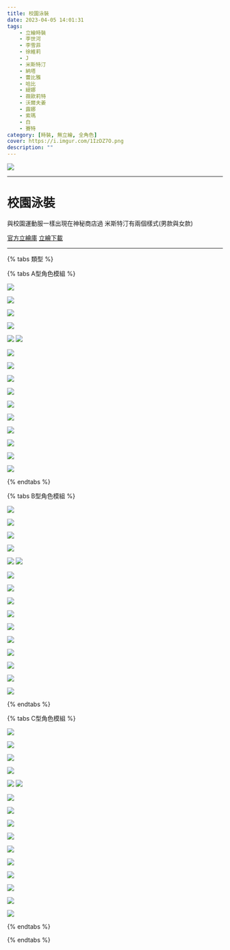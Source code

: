 ```yaml
---
title: 校園泳裝
date: 2023-04-05 14:01:31
tags:
    - 立繪時裝
    - 李世河
    - 李雪菲
    - 徐維莉
    - J
    - 米斯特汀
    - 納塔
    - 蕾比雅
    - 哈比
    - 緹娜
    - 薇歐莉特
    - 沃爾夫姜
    - 露娜
    - 索瑪
    - 白
    - 賽特
category: [時裝, 無立繪, 全角色]
cover: https://i.imgur.com/1IzDZ7O.png
description: ""
---
```


[![](https://i.imgur.com/1IzDZ7Oh.png)](https://i.imgur.com/1IzDZ7O.png)

---
# 校園泳裝

與校園運動服一樣出現在神秘商店過
米斯特汀有兩個樣式(男款與女款)


[官方立繪庫](https://www.naddic.co.kr/ko/game/cls/fansitekit)
[立繪下載](https://closers.vod.nexoncdn.co.kr/site/fansitekit/Closers_FansiteKit_sunshine_180823.zip)

---
{% tabs 類型 %}
<!-- tab 模組A型-->
{% tabs A型角色模組 %}
<!-- tab 李世河(Seha)-->
[![](https://i.imgur.com/0pclcwk.png)](https://i.imgur.com/0pclcwk.png)
<!-- endtab -->
<!-- tab 李雪菲(Seulbi)-->
[![](https://i.imgur.com/WehnHr3.png)](https://i.imgur.com/WehnHr3.png)
<!-- endtab -->
<!-- tab 徐維莉(Yuri)-->
[![](https://i.imgur.com/MhNZkBr.png)](https://i.imgur.com/MhNZkBr.png)
<!-- endtab -->
<!-- tab J-->
[![](https://i.imgur.com/MDJbt9g.png)](https://i.imgur.com/MDJbt9g.png)
<!-- endtab -->
<!-- tab 米斯特汀(Tein)-->
[![](https://i.imgur.com/KetE408.png)](https://i.imgur.com/KetE408.png)
[![](https://i.imgur.com/8f90ItD.png)](https://i.imgur.com/8f90ItD.png)
<!-- endtab -->
<!-- tab 納塔(Nata)-->
[![](https://i.imgur.com/yRbrfu0.png)](https://i.imgur.com/yRbrfu0.png)
<!-- endtab -->
<!-- tab 蕾比雅(Levia)-->
[![](https://i.imgur.com/3rfqcYC.png)](https://i.imgur.com/3rfqcYC.png)
<!-- endtab -->
<!-- tab 哈比(Harpy)-->
[![](https://i.imgur.com/hXkDkvk.png)](https://i.imgur.com/hXkDkvk.png)
<!-- endtab -->
<!-- tab 緹娜(Tina)-->
[![](https://i.imgur.com/ImPCzAW.png)](https://i.imgur.com/ImPCzAW.png)
<!-- endtab -->
<!-- tab 薇歐莉特(Violet)-->
[![](https://i.imgur.com/SU80lIq.png)](https://i.imgur.com/SU80lIq.png)
<!-- endtab -->
<!-- tab 沃爾夫姜(Wolfgang)-->
[![](https://i.imgur.com/0aPJ3m9.png)](https://i.imgur.com/0aPJ3m9.png)
<!-- endtab -->
<!-- tab 露娜(Luna)-->
[![](https://i.imgur.com/3VUEJh1.png)](https://i.imgur.com/3VUEJh1.png)
<!-- endtab -->
<!-- tab 索瑪(Soma)-->
[![](https://i.imgur.com/CttjXvj.png)](https://i.imgur.com/CttjXvj.png)
<!-- endtab -->
<!-- tab 白(Bai)-->
[![](https://i.imgur.com/UWRachj.png)](https://i.imgur.com/UWRachj.png)
<!-- endtab -->
<!-- tab 賽特(Seth)-->
[![](https://i.imgur.com/eHQSdFc.png)](https://i.imgur.com/eHQSdFc.png)
<!-- endtab -->
{% endtabs %}
<!-- endtab -->

<!-- tab 模組B型-->
{% tabs B型角色模組 %}
<!-- tab 李世河(Seha)-->
[![](https://i.imgur.com/Wr5ZGhD.png)](https://i.imgur.com/Wr5ZGhD.png)
<!-- endtab -->
<!-- tab 李雪菲(Seulbi)-->
[![](https://i.imgur.com/VFm30ps.png)](https://i.imgur.com/VFm30ps.png)
<!-- endtab -->
<!-- tab 徐維莉(Yuri)-->
[![](https://i.imgur.com/aAawYA1.png)](https://i.imgur.com/aAawYA1.png)
<!-- endtab -->
<!-- tab J-->
[![](https://i.imgur.com/4VCI423.png)](https://i.imgur.com/4VCI423.png)
<!-- endtab -->
<!-- tab 米斯特汀(Tein)-->
[![](https://i.imgur.com/H7cpgjC.png)](https://i.imgur.com/H7cpgjC.png)
[![](https://i.imgur.com/2gg4Z3W.png)](https://i.imgur.com/2gg4Z3W.png)
<!-- endtab -->
<!-- tab 納塔(Nata)-->
[![](https://i.imgur.com/7ICL0We.png)](https://i.imgur.com/7ICL0We.png)
<!-- endtab -->
<!-- tab 蕾比雅(Levia)-->
[![](https://i.imgur.com/zO7RYys.png)](https://i.imgur.com/zO7RYys.png)
<!-- endtab -->
<!-- tab 哈比(Harpy)-->
[![](https://i.imgur.com/FKn8zsJ.png)](https://i.imgur.com/FKn8zsJ.png)
<!-- endtab -->
<!-- tab 緹娜(Tina)-->
[![](https://i.imgur.com/g7a2JZ1.png)](https://i.imgur.com/g7a2JZ1.png)
<!-- endtab -->
<!-- tab 薇歐莉特(Violet)-->
[![](https://i.imgur.com/4Y24E08.png)](https://i.imgur.com/4Y24E08.png)
<!-- endtab -->
<!-- tab 沃爾夫姜(Wolfgang)-->
[![](https://i.imgur.com/QrG1TGm.png)](https://i.imgur.com/QrG1TGm.png)
<!-- endtab -->
<!-- tab 露娜(Luna)-->
[![](https://i.imgur.com/FL6EewA.png)](https://i.imgur.com/FL6EewA.png)
<!-- endtab -->
<!-- tab 索瑪(Soma)-->
[![](https://i.imgur.com/kzwtKZ2.png)](https://i.imgur.com/kzwtKZ2.png)
<!-- endtab -->
<!-- tab 白(Bai)-->
[![](https://i.imgur.com/Utk8UhI.png)](https://i.imgur.com/Utk8UhI.png)
<!-- endtab -->
<!-- tab 賽特(Seth)-->
[![](https://i.imgur.com/Z3ULHbc.png)](https://i.imgur.com/Z3ULHbc.png)
<!-- endtab -->
{% endtabs %}
<!-- endtab -->

<!-- tab 模組C型-->
{% tabs C型角色模組 %}
<!-- tab 李世河(Seha)-->
[![](https://i.imgur.com/hrVwIhX.png)](https://i.imgur.com/hrVwIhX.png)
<!-- endtab -->
<!-- tab 李雪菲(Seulbi)-->
[![](https://i.imgur.com/mJ7TRf8.png)](https://i.imgur.com/mJ7TRf8.png)
<!-- endtab -->
<!-- tab 徐維莉(Yuri)-->
[![](https://i.imgur.com/KOAy11t.png)](https://i.imgur.com/KOAy11t.png)
<!-- endtab -->
<!-- tab J-->
[![](https://i.imgur.com/LqJUTvc.png)](https://i.imgur.com/LqJUTvc.png)
<!-- endtab -->
<!-- tab 米斯特汀(Tein)-->
[![](https://i.imgur.com/bHx3D22.png)](https://i.imgur.com/bHx3D22.png)
[![](https://i.imgur.com/dfRL5Ut.png)](https://i.imgur.com/dfRL5Ut.png)
<!-- endtab -->
<!-- tab 納塔(Nata)-->
[![](https://i.imgur.com/PSfJjHa.png)](https://i.imgur.com/PSfJjHa.png)
<!-- endtab -->
<!-- tab 蕾比雅(Levia)-->
[![](https://i.imgur.com/hthLjFw.png)](https://i.imgur.com/hthLjFw.png)
<!-- endtab -->
<!-- tab 哈比(Harpy)-->
[![](https://i.imgur.com/S6ywV0m.png)](https://i.imgur.com/S6ywV0m.png)
<!-- endtab -->
<!-- tab 緹娜(Tina)-->
[![](https://i.imgur.com/TimeASg.png)](https://i.imgur.com/TimeASg.png)
<!-- endtab -->
<!-- tab 薇歐莉特(Violet)-->
[![](https://i.imgur.com/M12sfsw.png)](https://i.imgur.com/M12sfsw.png)
<!-- endtab -->
<!-- tab 沃爾夫姜(Wolfgang)-->
[![](https://i.imgur.com/Hx9E8eQ.png)](https://i.imgur.com/Hx9E8eQ.png)
<!-- endtab -->
<!-- tab 露娜(Luna)-->
[![](https://i.imgur.com/d7FnUsy.png)](https://i.imgur.com/d7FnUsy.png)
<!-- endtab -->
<!-- tab 索瑪(Soma)-->
[![](https://i.imgur.com/0R6Xyem.png)](https://i.imgur.com/0R6Xyem.png)
<!-- endtab -->
<!-- tab 白(Bai)-->
[![](https://i.imgur.com/qkTrIVL.png)](https://i.imgur.com/qkTrIVL.png)
<!-- endtab -->
<!-- tab 賽特(Seth)-->
[![](https://i.imgur.com/nlUIdyE.png)](https://i.imgur.com/nlUIdyE.png)
<!-- endtab -->
{% endtabs %}
<!-- endtab -->

{% endtabs %}